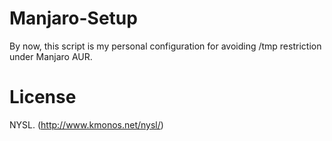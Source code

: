 # Manjaro-Setup
By now, this script is my personal configuration for avoiding /tmp restriction under Manjaro AUR.

# License
NYSL. (http://www.kmonos.net/nysl/)
